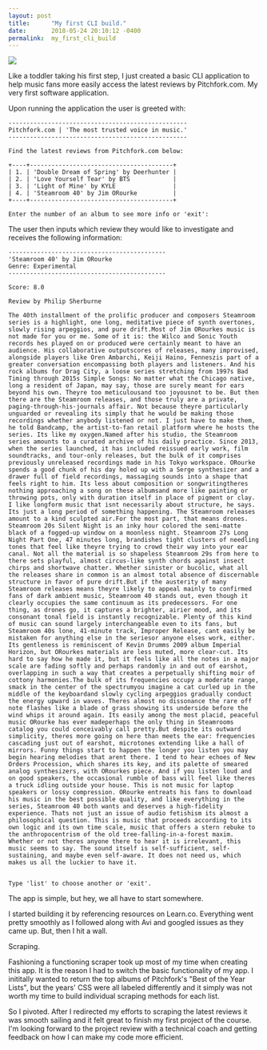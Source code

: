 ```yaml
---
layout: post
title:      "My first CLI build."
date:       2018-05-24 20:10:12 -0400
permalink:  my_first_cli_build
---
```



![](https://upload.wikimedia.org/wikipedia/en/7/76/Pitchfork_logo.svg)

Like a toddler taking his first step, I just created a basic CLI application to help music fans more easily access the latest reviews by Pitchfork.com. My very first software application.

Upon running the application the user is greeted with:

```
--------------------------------------------------
Pitchfork.com | 'The most trusted voice in music.'
--------------------------------------------------
                       
Find the latest reviews from Pitchfork.com below:
                       
+----+----------------------------------------+
| 1. | 'Double Dream of Spring' by Deerhunter |
| 2. | 'Love Yourself Tear' by BTS            |
| 3. | 'Light of Mine' by KYLE                |
| 4. | 'Steamroom 40' by Jim ORourke          |
+----+----------------------------------------+
                       
Enter the number of an album to see more info or 'exit':
```
The user then inputs which review they would like to investigate and receives the following information:

```
--------------------------------------------
'Steamroom 40' by Jim ORourke
Genre: Experimental
--------------------------------------------
                       
Score: 8.0
                       
Review by Philip Sherburne
                       
The 40th installment of the prolific producer and composers Steamroom series is a highlight, one long, meditative piece of synth overtones, slowly rising arpeggios, and pure drift.Most of Jim ORourkes music is not made for you or me. Some of it is: the Wilco and Sonic Youth records hes played on or produced were certainly meant to have an audience. His collaborative outputscores of releases, many improvised, alongside players like Oren Ambarchi, Keiji Haino, Fenneszis part of a greater conversation encompassing both players and listeners. And his rock albums for Drag City, a loose series stretching from 1997s Bad Timing through 2015s Simple Songs: No matter what the Chicago native, long a resident of Japan, may say, those are surely meant for ears beyond his own. Theyre too meticulousand too joyousnot to be. But then there are the Steamroom releases, and those truly are a private, paging-through-his-journals affair. Not because theyre particularly unguarded or revealing its simply that he would be making those recordings whether anybody listened or not. I just have to make them, he told Bandcamp, the artist-to-fan retail platform where he hosts the series. Its like my oxygen.Named after his studio, the Steamroom series amounts to a curated archive of his daily practice. Since 2013, when the series launched, it has included reissued early work, film soundtracks, and tour-only releases, but the bulk of it comprises previously unreleased recordings made in his Tokyo workspace. ORourke spends a good chunk of his day holed up with a Serge synthesizer and a drawer full of field recordings, massaging sounds into a shape that feels right to him. Its less about composition or songwritingtheres nothing approaching a song on these albumsand more like painting or throwing pots, only with duration itself in place of pigment or clay. I like longform music that isnt necessarily about structure, he says. Its just a long period of something happening. The Steamroom releases amount to a kind sculpted air.For the most part, that means drones. Steamroom 20s Silent Night is an inky hour colored the semi-matte black of a fogged-up window on a moonless night. Steamroom 27s Long Night Part One, 47 minutes long, brandishes tight clusters of needling tones that feel like theyre trying to crowd their way into your ear canal. Not all the material is so shapeless Steamroom 29s from here to there sets playful, almost circus-like synth chords against insect chirps and shortwave chatter. Whether sinister or bucolic, what all the releases share in common is an almost total absence of discernable structure in favor of pure drift.But if the austerity of many Steamroom releases means theyre likely to appeal mainly to confirmed fans of dark ambient music, Steamroom 40 stands out, even though it clearly occupies the same continuum as its predecessors. For one thing, as drones go, it captures a brighter, airier mood, and its consonant tonal field is instantly recognizable. Plenty of this kind of music can sound largely interchangeable even to its fans, but Steamroom 40s lone, 41-minute track, Improper Release, cant easily be mistaken for anything else in the seriesor anyone elses work, either. Its gentleness is reminiscent of Kevin Drumms 2009 album Imperial Horizon, but ORourkes materials are less muted, more clear-cut. Its hard to say how he made it, but it feels like all the notes in a major scale are fading softly and perhaps randomly in and out of earshot, overlapping in such a way that creates a perpetually shifting moir of cottony harmonies.The bulk of its frequencies occupy a moderate range, smack in the center of the spectrumyou imagine a cat curled up in the middle of the keyboardand slowly cycling arpeggios gradually conduct the energy upward in waves. Theres almost no dissonance the rare off note flashes like a blade of grass showing its underside before the wind whips it around again. Its easily among the most placid, peaceful music ORourke has ever madeperhaps the only thing in Steamrooms catalog you could conceivably call pretty.But despite its outward simplicity, theres more going on here than meets the ear: frequencies cascading just out of earshot, microtones extending like a hall of mirrors. Funny things start to happen the longer you listen you may begin hearing melodies that arent there. I tend to hear echoes of New Orders Procession, which shares its key, and its palette of smeared analog synthesizers, with ORourkes piece. And if you listen loud and on good speakers, the occasional rumble of bass will feel like theres a truck idling outside your house. This is not music for laptop speakers or lossy compression. ORourke entreats his fans to download his music in the best possible quality, and like everything in the series, Steamroom 40 both wants and deserves a high-fidelity experience. Thats not just an issue of audio fetishism its almost a philosophical question. This is music that proceeds according to its own logic and its own time scale, music that offers a stern rebuke to the anthropocentrism of the old tree-falling-in-a-forest maxim. Whether or not theres anyone there to hear it is irrelevant, this music seems to say. The sound itself is self-sufficient, self-sustaining, and maybe even self-aware. It does not need us, which makes us all the luckier to have it.

                       
Type 'list' to choose another or 'exit'.
```
The app is simple, but hey, we all have to start somewhere. 

I started building it by referencing resources on Learn.co. Everything went pretty smoothly as I followed along with Avi and googled issues as they came up. But, then I hit a wall.

Scraping.

Fashioning a functioning scraper took up most of my time when creating this app. It is the reason I had to switch the basic functionality of my app. I inititally wanted to return the top albums of Pitchfork's "Best of the Year Lists", but the years' CSS  were all labeled differently and it simply was not worth my time to build individual scraping methods for each list.

So I pivoted. After I redirected my efforts to scraping the latest reviews it was smooth sailing and it felt great to finish my first project of the course. I'm looking forward to the project review with a technical coach and getting feedback on how I can make my code more efficient. 
